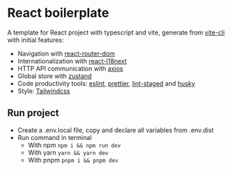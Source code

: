 # React boilerplate

A template for React project with typescript and vite, generate from [vite-cli](https://vitejs.dev/guide/cli) with initial features:

- Navigation with [react-router-dom](https://reactrouter.com/en/main)
- Internationalization with [react-i18next](https://react.i18next.com/latest/using-with-hooks)
- HTTP API communication with [axios](https://axios-http.com/vi/docs/intro)
- Global store with [zustand](https://docs.pmnd.rs/zustand/getting-started/introduction)
- Code productivity tools: [eslint](https://eslint.org), [prettier](https://prettier.io), [lint-staged](https://www.npmjs.com/package/lint-staged) and [husky](https://www.npmjs.com/package/husky)
- Style: [Tailwindcss](https://tailwindcss.com/)

## Run project

- Create a .env.local file, copy and declare all variables from .env.dist
- Run command in terminal
  - With npm `npm i && npm run dev`
  - With yarn `yarn && yarn dev`
  - With pnpm `pnpm i && pnpm dev`
